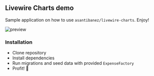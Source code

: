 
## Livewire Charts demo

Sample application on how to use `asantibanez/livewire-charts`. Enjoy!

![preview](https://github.com/asantibanez/livewire-charts-demo/raw/master/preview.png)

### Installation
- Clone repository
- Install dependencies
- Run migrations and seed data with provided `ExpenseFactory`
- Profit! 💪
